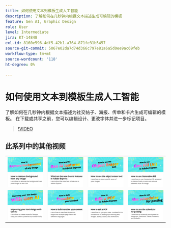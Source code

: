 ```yaml
---
title: 如何使用文本到模板生成人工智能
description: 了解如何在几秒钟内根据文本描述生成可编辑的模板
feature: Gen AI, Graphic Design
role: User
level: Intermediate
jira: KT-14848
exl-id: 8160e596-4df5-42b1-a764-871fe31b5457
source-git-commit: 5067e02da7d74d366c797e81a6a5d0ee9ac69feb
workflow-type: tm+mt
source-wordcount: '118'
ht-degree: 0%

---
```


# 如何使用文本到模板生成人工智能

了解如何在几秒钟内根据文本描述为社交帖子、海报、传单和卡片生成可编辑的模板。 在下载或共享之前，您可以编辑设计、更改字体并进一步标记项目。

>[!VIDEO](https://video.tv.adobe.com/v/3438133?quality=12&learn=on&hidetitle=true&captions=chi_hans)

## 此系列中的其他视频

<table style="table-layout:fixed">
<tr>
   <td>
         <a href="remove-background.md">
            <img alt="如何移除任何图像的背景" src="assets/background.png" />
         </a>
   </td>
   <td>
         <a href="intro-gen-ai.md">
            <img alt="Adobe Express中的新增第AI代功能" src="assets/intro-gen-ai.png" />
         </a>
   </td>
   <td>
         <a href="object-eraser.md">
            <img alt="如何使用对象橡皮擦工具" src="assets/object-eraser.png" />
         </a>
   </td>
   <td>
         <a href="generative-fill.md">
            <img alt="如何使用生成式填充" src="assets/gen-fill.png" />
         </a>
   </td>      
</tr>
<tr>
   <td>
      <a href="gen-text.md">
         <img alt="使用Gen AI改进文本设计" src="assets/text-design.png" />
      </a>
   </td>
   <td>
      <a href="bulk-translate.md">
         <img alt="如何批量翻译您的内容" src="assets/bulk-translate.png" />
      </a>
   </td>
   <td>
      <a href="edit-a-pdf.md">
         <img alt="如何编辑PDF" src="assets/edit-pdf.png" />
      </a>
   </td>
   <td>
      <a href="schedule.md">
         <img alt="如何使用调度程序进行过帐" src="assets/schedule.png" />
      </a>
   </td>
</tr>
</table>
